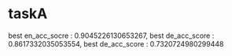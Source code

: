 # taskA
best en_acc_socre : 0.9045226130653267, best de_acc_score : 0.8617332035053554, best de_acc_score : 0.7320724980299448

